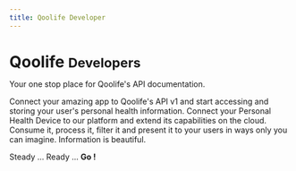 ```yaml
---
title: Qoolife Developer
---
```

<div class="hero-unit gargantuan">
  <h1 style="margin-bottom:5px;">Qoolife
    <small>Developers</small>
  </h1>

  <p>
    Your one stop place for Qoolife's API documentation.
  </p>

  <p>
    Connect your amazing app to Qoolife's API v1 and start accessing and storing your user's personal health information.
    Connect your Personal Health Device to our platform and extend its capabilities on the cloud.
    Consume it, process it, filter it and present it to your users in ways only you can imagine.
    Information is beautiful.
  </p>

  <p>
    Steady ... Ready ...
    <strong>
      Go !
    </strong>
  </p>

  <img src="/images/arrow.png" alt="" class="arrow" />
</div>
